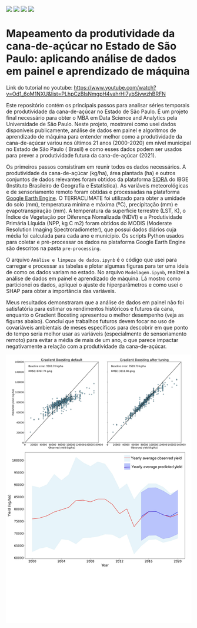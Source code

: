 
<img src = "https://img.shields.io/github/last-commit/neli12/time-series-productivity-sp"> <img src = "https://img.shields.io/github/languages/count/neli12/time-series-productivity-sp"> <img src = "https://img.shields.io/github/license/neli12/time-series-productivity-sp?color=green"> <img src = "https://img.shields.io/github/watchers/neli12/time-series-productivity-sp?style=social">

# Mapeamento da produtividade da cana-de-açúcar no Estado de São Paulo: aplicando análise de dados em painel e aprendizado de máquina

Link do tutorial no youtube: https://www.youtube.com/watch?v=Od1_6oM1NXU&list=PLhpCzBIsNmgpH4vahrHl7ybSivwzhBRFN

Este repositório contém os principais passos para analisar séries temporais de produtividade da cana-de-açúcar no Estado de São Paulo. É um projeto final necessário para obter o MBA em Data Science and Analytics pela Universidade de São Paulo. Neste projeto, mostrarei como usei dados disponíveis publicamente, análise de dados em painel e algoritmos de aprendizado de máquina para entender melhor como a produtividade da cana-de-açúcar variou nos últimos 21 anos (2000-2020) em nível municipal no Estado de São Paulo ( Brasil) e como esses dados podem ser usados ​​para prever a produtividade futura da cana-de-açúcar (2021).

Os primeiros passos consistiram em reunir todos os dados necessários. A produtividade da cana-de-açúcar (kg/ha), área plantada (ha) e outros conjuntos de dados relevantes foram obtidos da plataforma [SIDRA](https://sidra.ibge.gov.br/tabela/1612) do IBGE (Instituto Brasileiro de Geografia e Estatística). As variáveis meteorológicas e de sensoriamento remoto foram obtidas e processadas na plataforma [Google Earth Engine](https://earthengine.google.com/). O TERRACLIMATE foi utilizado para obter a umidade do solo (mm), temperatura mínima e máxima (ºC), precipitação (mm) e evapotranspiração (mm). A temperatura da superfície terrestre (LST, K), o Índice de Vegetação por Diferença Nomalizada (NDVI) e a Produtividade Primária Líquida (NPP, kg C m2) foram obtidos do MODIS (Moderate Resolution Imaging Spectroradiometer), que possui dados diários cuja média foi calculada para cada ano e município. Os scripts Python usados ​​para coletar e pré-processar os dados na plataforma Google Earth Engine são descritos na pasta `pre-processing`.

O arquivo `Análise e limpeza de dados.ipynb` é o código que usei para carregar e processar as tabelas e plotar algumas figuras para ter uma ideia de como os dados variam no estado. No arquivo `Modelagem.ipynb`, realizei a análise de dados em painel e aprendizado de máquina. Lá mostro como particionei os dados, apliquei o ajuste de hiperparâmetros e como usei o SHAP para obter a importância das variáveis.

Meus resultados demonstraram que a análise de dados em painel não foi satisfatória para estimar os rendimentos históricos e futuros da cana, enquanto o Gradient Boosting apresentou o melhor desempenho (veja as figuras abaixo). Concluí que trabalhos futuros devem focar no uso de covariáveis ​​ambientais de meses específicos para descobrir em que ponto do tempo seria melhor usar as variáveis (especialmente de sensoriamento remoto) para evitar a média de mais de um ano, o que parece impactar negativamente a relação com a produtividade da cana-de-açúcar.

![dados de rendimento](https://github.com/neli12/time-series-productivity-sp/blob/main/figures/F5.jpg)
